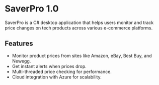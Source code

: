 # SaverPro 1.0
SaverPro is a C# desktop application that helps users monitor and track price changes on tech products across various e-commerce platforms.

## Features
- Monitor product prices from sites like Amazon, eBay, Best Buy, and Newegg.
- Get instant alerts when prices drop.
- Multi-threaded price checking for performance.
- Cloud integration with Azure for scalability.
